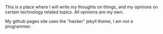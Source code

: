 This is a place where I will write my thoughts on things, and my opinions on certain technology related topics. All opinions are my own.

My github pages site uses the "hacker" jekyll theme, I am not a programmer.
